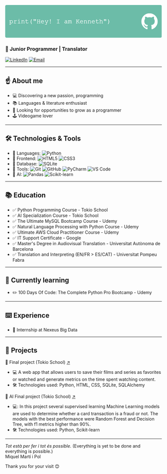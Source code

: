 ![Banner](https://github.com/KennethRomeroLopez/KennethRomeroLopez/blob/main/my_header_gh.png?raw=true)

### 🌱 Junior Programmer | Translator

[![LinkedIn](https://img.shields.io/badge/LinkedIn-Profile-blue?style=flat-square&logo=linkedin)](https://www.linkedin.com/in/kenneth-romero-l%C3%B3pez-50670489/) 
[![Email](https://img.shields.io/badge/Email-Contact-red?style=flat-square)](mailto:krl2@hotmail.com)

---

## :point_up: **About me**
- 💻 Discovering a new passion, programming
- 📚 Languages & literature enthusiast
- 🎯 Looking for opportunities to grow as a programmer
- :joystick: Videogame lover

---

## 🛠️ **Technologies & Tools**
- 🔹 Languages: ![Python](https://img.shields.io/badge/Python_-Intermediate-3776AB?style=flat-square&logo=python&logoColor=white)
- 🔹 Frontend: ![HTML5](https://img.shields.io/badge/HTML5_-Beginner-green?style=flat-square&logo=html5&logoColor=white) ![CSS3](https://img.shields.io/badge/CSS3_-Beginner-green?style=flat-square&logo=css3&logoColor=white)
- 🔹 Database: ![SQLite](https://img.shields.io/badge/SQLite_-Beginner-green?style=flat-square&logo=sqlite&logoColor=white)
- 🔹 Tools: ![Git](https://img.shields.io/badge/Git-F05032?style=flat-square&logo=git&logoColor=white) ![GitHub](https://img.shields.io/badge/GitHub-181717?style=flat-square&logo=github&logoColor=white) ![PyCharm](https://img.shields.io/badge/PyCharm-000000?style=flat-square&logo=pycharm&logoColor=white)
![VS Code](https://img.shields.io/badge/VS%20Code-007ACC?style=flat-square&logo=visual-studio-code&logoColor=white)
- 🔹 AI: ![Pandas](https://img.shields.io/badge/Pandas_-Beginner-green?style=flat-square&logo=Pandas&logoColor=white)  ![Scikit-learn](https://img.shields.io/badge/Scikit_learn-Beginner-green?style=flat-square&logo=scikit-learn&logoColor=white) 


---
## 📚 Education 
- :white_check_mark: Python Programming Course - Tokio School
- :white_check_mark: AI Specialization Course - Tokio School
- :white_check_mark: The Ultimate MySQL Bootcamp Course - Udemy
- :white_check_mark: Natural Language Processing with Python Course - Udemy
- :white_check_mark: Ultimate AWS Cloud Practitioner Course - Udemy
- :white_check_mark: IT Support Certificate - Google
- :white_check_mark: Master's Degree in Audiovisual Translation - Universitat Autònoma de Barcelona
- :white_check_mark: Translation and Interpreting (EN/FR > ES/CAT) - Universitat Pompeu Fabra

---

## 📖 Currently learning
- ✏️ 100 Days Of Code: The Complete Python Pro Bootcamp - Udemy

---
## :keyboard: Experience
- :floppy_disk: Internship at Nexeus Big Data

---

## 📁 **Projects**
🔹 Final project (Tokio School) [↗️](https://github.com/KennethRomeroLopez/proyecto_final.git)

  - 💻 A web app that allows users to save their films and series as favorites or watched 
and generate metrics on the time spent watching content. 
  - 🛠️ Technologies used: Python, HTML, CSS, SQLite, SQLAlchemy

 🔹 AI Final project (Tokio School) [↗️](https://github.com/KennethRomeroLopez/fraud_detector_ML.git)
  
  - 💻: In this project several supervised learning Machine Learning models are used to determine whether a card transaction is a fraud or not.
The models with the best performance were Random Forest and Decision Tree, with f1 metrics higher than 90%.
  - 🛠️ Technologies used: Python, Scikit-learn


---

*Tot està per fer i tot és possible.* (Everything is yet to be done and everything is possible.) 
<br>
Miquel Martí i Pol

Thank you for your visit 😊
